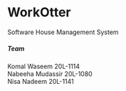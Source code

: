 # WorkOtter

Software House Management System

<h5>Team</h5>
Komal Waseem 20L-1114<br>
Nabeeha Mudassir 20L-1080<br>
Nisa Nadeem 20L-1141<br>
